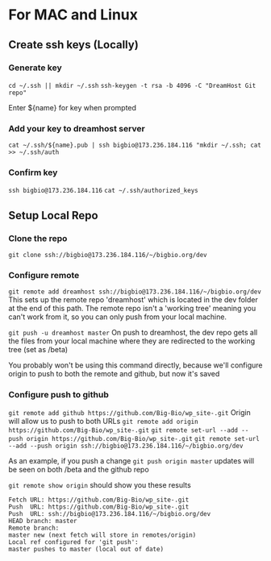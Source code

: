 
# For MAC and Linux
## Create ssh keys (Locally)
### Generate key
`cd ~/.ssh || mkdir ~/.ssh`
`ssh-keygen -t rsa -b 4096 -C "DreamHost Git repo"`

Enter ${name} for key when prompted 

### Add your key to dreamhost server
`cat ~/.ssh/${name}.pub | ssh bigbio@173.236.184.116 "mkdir ~/.ssh; cat >> ~/.ssh/auth`

### Confirm key
`ssh bigbio@173.236.184.116`
`cat ~/.ssh/authorized_keys`

## Setup Local Repo
### Clone the repo 
`git clone ssh://bigbio@173.236.184.116/~/bigbio.org/dev`

### Configure remote
`git remote add dreamhost ssh://bigbio@173.236.184.116/~/bigbio.org/dev` 
This sets up the remote repo 'dreamhost' which is located in the dev folder at the end of this path. 
The remote repo isn't a 'working tree' meaning you can't work from it, so you can only push from your
local machine. 

`git push -u dreamhost master`
On push to dreamhost, the dev repo gets all the files from your local machine where they are redirected to the working tree (set as /beta)

You probably won't be using this command directly, because we'll configure origin to push to both the remote and github, but now it's saved 
### Configure push to github
`git remote add github https://github.com/Big-Bio/wp_site-.git`
Origin will allow us to push to both URLs 
`git remote add origin https://github.com/Big-Bio/wp_site-.git`
`git remote set-url --add --push origin https://github.com/Big-Bio/wp_site-.git`
`git remote set-url --add --push origin ssh://bigbio@173.236.184.116/~/bigbio.org/dev`

As an example, if you push a change
`git push origin master` updates will be seen on both /beta and the github repo

`git remote show origin` should show you these results

```remote origin
Fetch URL: https://github.com/Big-Bio/wp_site-.git
Push  URL: https://github.com/Big-Bio/wp_site-.git
Push  URL: ssh://bigbio@173.236.184.116/~/bigbio.org/dev
HEAD branch: master
Remote branch:
master new (next fetch will store in remotes/origin)
Local ref configured for 'git push':
master pushes to master (local out of date)
```

